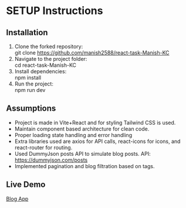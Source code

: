 # SETUP Instructions

## Installation

1. Clone the forked repository:  
   git clone https://github.com/manish2588/react-task-Manish-KC  
2. Navigate to the project folder:  
   cd react-task-Manish-KC  
3. Install dependencies:  
   npm install  
4. Run the project:  
   npm run dev  

## Assumptions

- Project is made in Vite+React and for styling Tailwind CSS is used.
- Maintain component based architecture for clean code.  
- Proper loading state handling and error handling
- Extra libraries used are axios for API calls, react-icons for icons, and react-router for routing.  
- Used DummyJson posts API to simulate blog posts. API: https://dummyjson.com/posts  
- Implemented pagination and blog filtration based on tags.  

## Live Demo  
[Blog App](https://react-task-manish-kc.vercel.app/)  